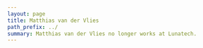 ```yaml
---
layout: page
title: Matthias van der Vlies
path_prefix: ../
summary: Matthias van der Vlies no longer works at Lunatech.
---
```

